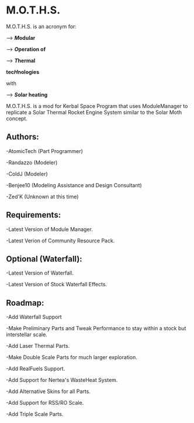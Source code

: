 # M.O.T.H.S.
M.O.T.H.S. is an acronym for:

--> ***M*odular**
   
--> ***O*peration of**
   
--> ***T*hermal**
   
**tec*H*nologies**

with 

--> ***S*olar heating**
   
   
M.O.T.H.S. is a mod for Kerbal Space Program that uses ModuleManager to replicate a Solar Thermal Rocket Engine System similar to the Solar Moth concept.

## Authors:

-AtomicTech (Part Programmer)

-Randazzo (Modeler)

-ColdJ (Modeler)

-Benjee10 (Modeling Assistance and Design Consultant)

-Zed'K (Unknown at this time)

## Requirements:

-Latest Version of Module Manager.

-Latest Verion of Community Resource Pack.

## Optional (Waterfall):

-Latest Version of Waterfall.

-Latest Version of Stock Waterfall Effects.

## Roadmap:

-Add Waterfall Support

-Make Preliminary Parts and Tweak Performance to stay within a stock but interstellar scale.

-Add Laser Thermal Parts.

-Make Double Scale Parts for much larger exploration.

-Add RealFuels Support.

-Add Support for Nertea's WasteHeat System.

-Add Alternative Skins for all Parts.

-Add Support for RSS/RO Scale.

-Add Triple Scale Parts.